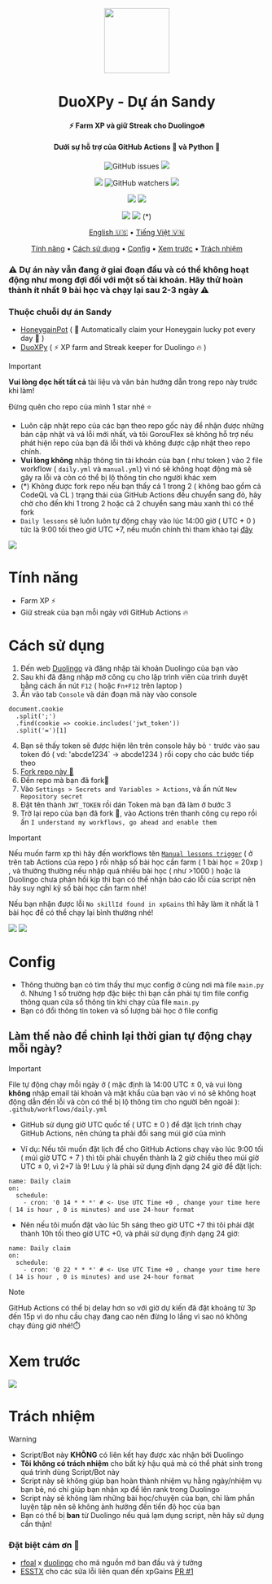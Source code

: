 <p align="center">
<img src="/Img/duo.svg" width="128px"/>            
</p>
<h1 align="center">DuoXPy - Dự án Sandy</h1>
<h4 align="center"> ⚡️ Farm XP và giữ Streak cho Duolingo🔥</h4>
<h4 align="center">Dưới sự hỗ trợ của GitHub Actions 🐙 và Python 🐍</h4>
<p align="center">
<img alt="GitHub issues" src="https://img.shields.io/github/issues/gorouflex/DuoXPy?style=flat">
<img src="https://img.shields.io/github/forks/gorouflex/DuoXPy?style=flat">
<p align="center">
<img src="https://img.shields.io/github/stars/gorouflex/DuoXPy?style=flat">
<img alt="GitHub watchers" src="https://img.shields.io/github/watchers/gorouflex/DuoXPy?style=flat">
<img src="https://img.shields.io/github/contributors/gorouflex/DuoXPy?style=flat">
</p>
<p align="center">
<a href="https://github.com/gorouflex/DuoXPy/actions/workflows/codeql.yml"><img src="https://github.com/gorouflex/DuoXPy/actions/workflows/codeql.yml/badge.svg"></a>
<a href="https://github.com/gorouflex/DuoXPy/actions/workflows/cl.yml"><img src="https://github.com/gorouflex/DuoXPy/actions/workflows/cl.yml/badge.svg"></a>
</p>
<p align="center">
<a href="https://github.com/gorouflex/DuoXPy/actions/workflows/daily.yml"><img src="https://github.com/gorouflex/DuoXPy/actions/workflows/daily.yml/badge.svg"></a>
<a href="https://github.com/gorouflex/DuoXPy/actions/workflows/manual.yml"><img src="https://github.com/gorouflex/DuoXPy/actions/workflows/manual.yml/badge.svg"></a> (*)
</p>
<p align="center">
  <a href="https://github.com/gorouflex/DuoXPy/">English 🇺🇸</a>
  •
  <a href="Docs/README-vn.md">Tiếng Việt 🇻🇳</a>
 <p align="center">
  <a href="#tính-năng">Tính năng</a>
  •
  <a href="#cách-sử-dụng">Cách sử dụng</a>
  •
  <a href="#config">Config</a>     
  •
  <a href="#xem-trước">Xem trước</a>
  •
  <a href="#trách-nhiệm">Trách nhiệm</a>  
</p>

### ⚠️ Dự án này vẫn đang ở giai đoạn đầu và có thể không hoạt động như mong đợi đối với một số tài khoản. Hãy thử hoàn thành ít nhất 9 bài học và chạy lại sau 2-3 ngày ⚠️

### Thuộc chuỗi dự án Sandy

- [HoneygainPot](https://github.com/gorouflex/HoneygainPot/) ( 🐝 Automatically claim your Honeygain lucky pot every day 🍯 )
- [DuoXPy](https://github.com/gorouflex/DuoXPy/) ( ⚡️ XP farm and Streak keeper for Duolingo 🔥 )

> [!IMPORTANT]
> **Vui lòng đọc hết tất cả** tài liệu và văn bản hướng dẫn trong repo này trước khi làm!
>
> Đừng quên cho repo của mình 1 star nhé ⭐ 
> - Luôn cập nhật repo của các bạn theo repo gốc này để nhận được những bản cập nhật và vá lỗi mới nhất, và tôi GorouFlex sẽ không hỗ trợ nếu phát hiện repo của bạn đã lỗi thời và không được cập nhật theo repo chính.
> - **Vui lòng không** nhập thông tin tài khoản của bạn ( như token ) vào 2 file workflow ( `daily.yml` và `manual.yml`)  vì nó sẽ không hoạt động mà sẽ gây ra lỗi và còn có thể bị lộ thông tin cho người khác xem
> - (*) Không được fork repo nếu bạn thấy cả 1 trong 2 ( không bao gồm cả CodeQL và CL ) trạng thái của GitHub Actions đều chuyển sang đỏ, hãy chờ cho đến khi 1 trong 2 hoặc cả 2 chuyển sang màu xanh thì có thể fork
> - `Daily lessons` sẽ luôn luôn tự động chạy vào lúc 14:00 giờ ( UTC + 0 ) tức là 9:00 tối theo giờ UTC +7, nếu muốn chỉnh thì tham khảo tại [đây](https://github.com/gorouflex/DuoXPy/blob/main/Docs/README-vn.md#làm-thế-nào-để-chỉnh-lại-thời-gian-tự-động-chạy-mỗi-ngày)
> <img src="https://i.imgur.com/htGeFlY.jpg">
  
# Tính năng

- Farm XP ⚡️
- Giữ streak của bạn mỗi ngày với GitHub Actions 🔥

# Cách sử dụng

  1. Đến web [Duolingo](https://www.duolingo.com) và đăng nhập tài khoản Duolingo của bạn vào
  2. Sau khi đã đăng nhập mở công cụ cho lập trình viên của trình duyệt bằng cách ấn nút `F12` ( hoặc `Fn+F12` trên laptop )
  3. Ấn vào tab `Console` và dán đoạn mã này vào console
```
document.cookie
  .split(';')
  .find(cookie => cookie.includes('jwt_token'))
  .split('=')[1]
```
  4. Bạn sẽ thấy token sẽ được hiện lên trên console hãy bỏ `'` trước vào sau token đó ( vd: 'abcde1234` -> abcde1234 ) rồi copy cho các bước tiếp theo
  5. [Fork repo này 🍴](https://github.com/gorouflex/DuoXPy/fork)
  6. Đến repo mà bạn đã fork🍴
  7. Vào `Settings > Secrets and Variables > Actions`, và ấn nút `New Repository secret`
  8. Đặt tên thành `JWT_TOKEN` rồi dán Token mà bạn đã làm ở bước 3 
  9. Trở lại repo của bạn đã fork 🍴, vào Actions trên thanh công cụ repo rồi ấn `I understand my workflows, go ahead and enable them`
     
> [!IMPORTANT]
> Nếu muốn farm xp thì hãy đến workflows tên [`Manual lessons trigger`](https://github.com/gorouflex/DuoXPy/actions/workflows/manual.yml) ( ở trên tab Actions của repo ) rồi nhập số bài học cần farm ( 1 bài học = 20xp ) , và thường thường nếu nhập quá nhiều bài học ( như >1000 ) hoặc là Duolingo chưa phản hồi kịp thì bạn có thể nhận báo cáo lỗi của script nên hãy suy nghĩ kỹ số bài học cần farm nhé!
>
> Nếu bạn nhận được lỗi `No skillId found in xpGains` thì hãy làm ít nhất là 
1 bài học để có thể chạy lại bình thường nhé!

<p align="left">
  <img src="/Img/get_token.png">
  <img src="/Img/GitSettings.png">
</p>

# Config

- Thông thường bạn có tìm thấy thư mục config ở cùng nơi mà file `main.py` ở. Nhưng 1 số trường hợp đặc biệc thì bạn cần phải tự tìm file config thông quan cửa sổ thông tin khi chạy của file `main.py`
- Bạn có đổi thông tin token và số lượng bài học ở file config

## Làm thế nào để chỉnh lại thời gian tự động chạy mỗi ngày?

> [!IMPORTANT]
File tự động chạy mỗi ngày ở ( mặc định là 14:00 UTC ± 0, và vui lòng **không** nhập email tài khoản và mật khẩu của bạn vào vì nó sẽ không hoạt động dẫn đến lỗi và còn có thể bị lộ thông tim cho người bên ngoài ): `.github/workflows/daily.yml`

- GitHub sử dụng giờ UTC quốc tế ( UTC ± 0 ) để đặt lịch trình chạy GitHub Actions, nên chúng ta phải đổi sang múi giờ của mình

- Ví dụ: Nếu tôi muốn đặt lịch để cho GitHub Actions chạy vào lúc 9:00 tối ( múi giờ UTC + 7 ) thì tôi phải chuyển thành là 2 giờ chiều theo múi giờ UTC ± 0, vì 2+7 là 9!
Lưu ý là phải sử dụng định dạng 24 giờ để đặt lịch: 

```
name: Daily claim
on:
  schedule:
    - cron: '0 14 * * *' # <- Use UTC Time +0 , change your time here ( 14 is hour , 0 is minutes) and use 24-hour format
```

- Nên nếu tôi muốn đặt vào lúc 5h sáng theo giờ UTC +7 thì tôi phải đặt thành 10h tối theo giờ UTC +0, và phải sử dụng định dạng 24 giờ:

```
name: Daily claim
on:
  schedule:
    - cron: '0 22 * * *' # <- Use UTC Time +0 , change your time here ( 14 is hour , 0 is minutes) and use 24-hour format
```

> [!NOTE]
> GitHub Actions có thể bị delay hơn so với giờ dự kiến đã đặt khoảng từ 3p đến 15p vì do nhu cầu chạy đang cao nên đừng lo lắng vì sao nó không chạy đúng giờ nhé!⏱️

# Xem trước

<p align="left">
  <img src="/Img/preview.png">
</p>

# Trách nhiệm

> [!WARNING]
>
> - Script/Bot này **KHÔNG** có liên kết hay được xác nhận bởi Duolingo
> - **Tôi** **không có trách nhiệm** cho bất kỳ hậu quả mà có thể phát sinh trong quá trình dùng Script/Bot này
> - Script này sẽ không giúp bạn hoàn thành nhiệm vụ hằng ngày/nhiệm vụ bạn bè, nó chỉ giúp bạn nhận xp để lên rank trong Duolingo
> - Script này sẽ không làm những bài học/chuyện của bạn, chỉ làm phần luyện tập nên sẽ không ảnh hưởng đến tiến độ học của bạn
> - Bạn có thể bị **ban** từ Duolingo nếu quá lạm dụng script, nên hãy sử dụng cẩn thận!

### Đặt biệt cảm ơn 💖
- [rfoal](https://github.com/rfoel/) x [duolingo](https://github.com/rfoel/duolingo) cho mã nguồn mở ban đầu và ý tưởng
- [ESSTX](https://github.com/ESSTX) cho các sửa lỗi liên quan đến xpGains [PR #1](https://github.com/gorouflex/DuoXPy/pull/1)